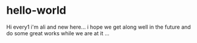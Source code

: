 # hello-world

Hi every1
i'm ali and new here...
i hope we get along well in the future and do some great works while we are at it ...
